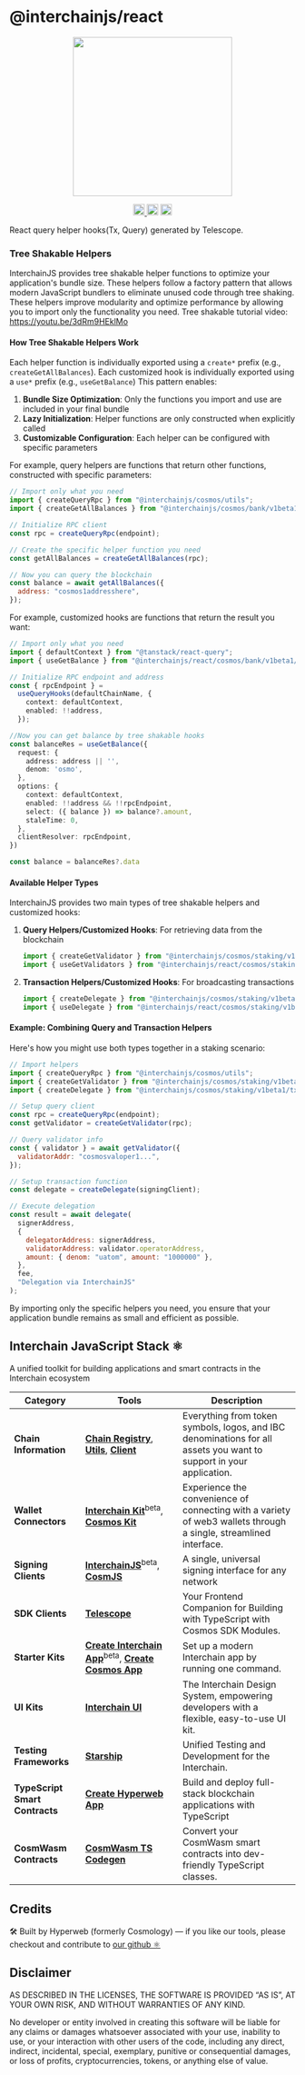 # @interchainjs/react

<p align="center">
  <img src="https://raw.githubusercontent.com/hyperweb-io/interchainjs/refs/heads/main/assets/logo.svg" width="280">
</p>

<p align="center" width="100%">
  <a href="https://github.com/hyperweb-io/interchainjs/actions/workflows/run-tests.yaml">
    <img height="20" src="https://github.com/hyperweb-io/interchainjs/actions/workflows/run-tests.yaml/badge.svg" />
  </a>
   <a href="https://github.com/hyperweb-io/interchainjs/blob/main/LICENSE-MIT"><img height="20" src="https://img.shields.io/badge/license-MIT-blue.svg"></a>
   <a href="https://github.com/hyperweb-io/interchainjs/blob/main/LICENSE-Apache"><img height="20" src="https://img.shields.io/badge/license-Apache-blue.svg"></a>
</p>

React query helper hooks(Tx, Query) generated by Telescope.

### Tree Shakable Helpers

InterchainJS provides tree shakable helper functions to optimize your application's bundle size. These helpers follow a factory pattern that allows modern JavaScript bundlers to eliminate unused code through tree shaking. These helpers improve modularity and optimize performance by allowing you to import only the functionality you need.
Tree shakable tutorial video: https://youtu.be/3dRm9HEklMo

#### How Tree Shakable Helpers Work

Each helper function is individually exported using a `create*` prefix (e.g., `createGetAllBalances`).
Each customized hook is individually exported using a `use*` prefix (e.g., `useGetBalance`)
This pattern enables:

1. **Bundle Size Optimization**: Only the functions you import and use are included in your final bundle
2. **Lazy Initialization**: Helper functions are only constructed when explicitly called
3. **Customizable Configuration**: Each helper can be configured with specific parameters

For example, query helpers are functions that return other functions, constructed with specific parameters:

```js
// Import only what you need
import { createQueryRpc } from "@interchainjs/cosmos/utils";
import { createGetAllBalances } from "@interchainjs/cosmos/bank/v1beta1/query.rpc.func";

// Initialize RPC client
const rpc = createQueryRpc(endpoint);

// Create the specific helper function you need
const getAllBalances = createGetAllBalances(rpc);

// Now you can query the blockchain
const balance = await getAllBalances({
  address: "cosmos1addresshere",
});
```

For example, customized hooks are functions that return the result you want:

```typescript
// Import only what you need
import { defaultContext } from "@tanstack/react-query";
import { useGetBalance } from "@interchainjs/react/cosmos/bank/v1beta1/query.rpc.react";

// Initialize RPC endpoint and address
const { rpcEndpoint } =
  useQueryHooks(defaultChainName, {
    context: defaultContext,
    enabled: !!address,
  });

//Now you can get balance by tree shakable hooks
const balanceRes = useGetBalance({
  request: {
    address: address || '',
    denom: 'osmo',
  },
  options: {
    context: defaultContext,
    enabled: !!address && !!rpcEndpoint,
    select: ({ balance }) => balance?.amount,
    staleTime: 0,
  },
  clientResolver: rpcEndpoint,
})

const balance = balanceRes?.data
```

#### Available Helper Types

InterchainJS provides two main types of tree shakable helpers and customized hooks:

1. **Query Helpers/Customized Hooks**: For retrieving data from the blockchain

   ```js
   import { createGetValidator } from "@interchainjs/cosmos/staking/v1beta1/query.rpc.func";
   import { useGetValidators } from "@interchainjs/react/cosmos/staking/v1beta1/query.rpc.react";
   ```

2. **Transaction Helpers/Customized Hooks**: For broadcasting transactions

   ```js
   import { createDelegate } from "@interchainjs/cosmos/staking/v1beta1/tx.rpc.func";
   import { useDelegate } from "@interchainjs/react/cosmos/staking/v1beta1/tx.rpc.react";
   ```

#### Example: Combining Query and Transaction Helpers

Here's how you might use both types together in a staking scenario:

```js
// Import helpers
import { createQueryRpc } from "@interchainjs/cosmos/utils";
import { createGetValidator } from "@interchainjs/cosmos/staking/v1beta1/query.rpc.func";
import { createDelegate } from "@interchainjs/cosmos/staking/v1beta1/tx.rpc.func";

// Setup query client
const rpc = createQueryRpc(endpoint);
const getValidator = createGetValidator(rpc);

// Query validator info
const { validator } = await getValidator({
  validatorAddr: "cosmosvaloper1...",
});

// Setup transaction function
const delegate = createDelegate(signingClient);

// Execute delegation
const result = await delegate(
  signerAddress,
  {
    delegatorAddress: signerAddress,
    validatorAddress: validator.operatorAddress,
    amount: { denom: "uatom", amount: "1000000" },
  },
  fee,
  "Delegation via InterchainJS"
);
```

By importing only the specific helpers you need, you ensure that your application bundle remains as small and efficient as possible.


## Interchain JavaScript Stack ⚛️

A unified toolkit for building applications and smart contracts in the Interchain ecosystem

| Category              | Tools                                                                                                                  | Description                                                                                           |
|----------------------|------------------------------------------------------------------------------------------------------------------------|-------------------------------------------------------------------------------------------------------|
| **Chain Information**   | [**Chain Registry**](https://github.com/hyperweb-io/chain-registry), [**Utils**](https://www.npmjs.com/package/@chain-registry/utils), [**Client**](https://www.npmjs.com/package/@chain-registry/client) | Everything from token symbols, logos, and IBC denominations for all assets you want to support in your application. |
| **Wallet Connectors**| [**Interchain Kit**](https://github.com/hyperweb-io/interchain-kit)<sup>beta</sup>, [**Cosmos Kit**](https://github.com/hyperweb-io/cosmos-kit) | Experience the convenience of connecting with a variety of web3 wallets through a single, streamlined interface. |
| **Signing Clients**          | [**InterchainJS**](https://github.com/hyperweb-io/interchainjs)<sup>beta</sup>, [**CosmJS**](https://github.com/cosmos/cosmjs) | A single, universal signing interface for any network |
| **SDK Clients**              | [**Telescope**](https://github.com/hyperweb-io/telescope)                                                          | Your Frontend Companion for Building with TypeScript with Cosmos SDK Modules. |
| **Starter Kits**     | [**Create Interchain App**](https://github.com/hyperweb-io/create-interchain-app)<sup>beta</sup>, [**Create Cosmos App**](https://github.com/hyperweb-io/create-cosmos-app) | Set up a modern Interchain app by running one command. |
| **UI Kits**          | [**Interchain UI**](https://github.com/hyperweb-io/interchain-ui)                                                   | The Interchain Design System, empowering developers with a flexible, easy-to-use UI kit. |
| **Testing Frameworks**          | [**Starship**](https://github.com/hyperweb-io/starship)                                                             | Unified Testing and Development for the Interchain. |
| **TypeScript Smart Contracts** | [**Create Hyperweb App**](https://github.com/hyperweb-io/create-hyperweb-app)                              | Build and deploy full-stack blockchain applications with TypeScript |
| **CosmWasm Contracts** | [**CosmWasm TS Codegen**](https://github.com/CosmWasm/ts-codegen)                                                   | Convert your CosmWasm smart contracts into dev-friendly TypeScript classes. |

## Credits

🛠 Built by Hyperweb (formerly Cosmology) — if you like our tools, please checkout and contribute to [our github ⚛️](https://github.com/hyperweb-io)

## Disclaimer

AS DESCRIBED IN THE LICENSES, THE SOFTWARE IS PROVIDED “AS IS”, AT YOUR OWN RISK, AND WITHOUT WARRANTIES OF ANY KIND.

No developer or entity involved in creating this software will be liable for any claims or damages whatsoever associated with your use, inability to use, or your interaction with other users of the code, including any direct, indirect, incidental, special, exemplary, punitive or consequential damages, or loss of profits, cryptocurrencies, tokens, or anything else of value.
